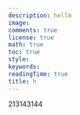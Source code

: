 ```yaml
---
description: hellm
image:
comments: true
license: true
math: true
toc: true
style:
keywords:
readingTime: true
title: h
---
```



213143144